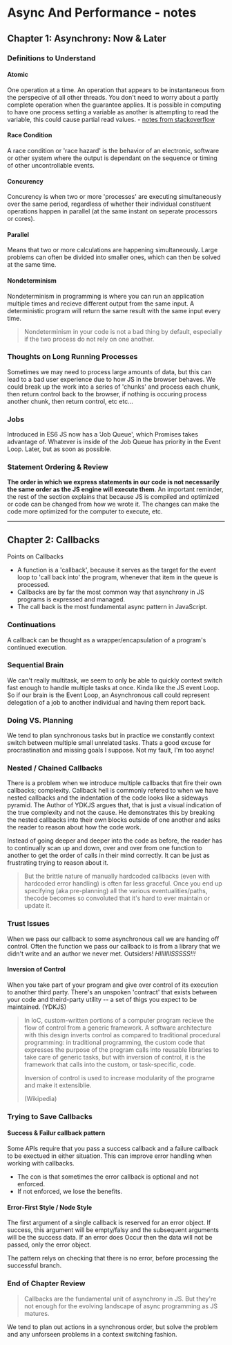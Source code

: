 # Async And Performance - notes

## Chapter 1: Asynchrony: Now & Later

### Definitions to Understand

#### Atomic

One operation at a time. An operation that appears to be instantaneous from the perspecive of all other threads. You don't need to worry about a partly complete operation when the guarantee applies. It is possible in computing to have one process setting a variable as another is attempting to read the variable, this could cause partial read values. - [notes from stackoverflow](https://stackoverflow.com/questions/15054086/what-does-atomic-mean-in-programming)

#### Race Condition

A race condition or 'race hazard' is the behavior of an electronic, software or other system where the output is dependant on the sequence or timing of other uncontrollable events.

#### Concurency

Concurency is when two or more 'processes' are executing simultaneously over the same period, regardless of whether their individual constituent operations happen in parallel (at the same instant on seperate processors or cores).

#### Parallel

Means that two or more calculations are happening simultaneously. Large problems can often be divided into smaller ones, which can then be solved at the same time.

#### Nondeterminism

Nondeterminism in programming is where you can run an application multiple times and recieve different output from the same input. A deterministic program will return the same result with the same input every time.

> Nondeterminism in your code is not a bad thing by default, especially if the two process do not rely on one another.

### Thoughts on Long Running Processes

Sometimes we may need to process large amounts of data, but this can lead to a bad user experience due to how JS in the browser behaves. We could break up the work into a series of 'chunks' and process each chunk, then return control back to the browser, if nothing is occuring process another chunk, then return control, etc etc...

### Jobs

Introduced in ES6 JS now has a 'Job Queue', which Promises takes advantage of. Whatever is inside of the Job Queue has priority in the Event Loop. Later, but as soon as possible.

### Statement Ordering & Review

__The order in which we express statements in our code is not necessarily the same order as the JS engine will execute them__. An important reminder, the rest of the section explains that because JS is compiled and optimized or code can be changed from how we wrote it. The changes can make the code more optimized for the computer to execute, etc.

---

## Chapter 2: Callbacks

Points on Callbacks

* A function is a 'callback', because it serves as the target for the event loop to 'call back into' the program, whenever that item in the queue is processed.
* Callbacks are by far the most common way that asynchrony in JS programs is expressed and managed.
* The call back is the most fundamental async pattern in JavaScript.

### Continuations

A callback can be thought as a wrapper/encapsulation of a program's continued execution.

### Sequential Brain

We can't really multitask, we seem to only be able to quickly context switch fast enough to handle multiple tasks at once. Kinda like the JS event Loop. So if our brain is the Event Loop, an Asynchronous call could represent delegation of a job to another individual and having them report back.

### Doing VS. Planning

We tend to plan synchronous tasks but in practice we constantly context switch between multiple small unrelated tasks. Thats a good excuse for procrastination and missing goals I suppose. Not my fault, I'm too async!

### Nested / Chained Callbacks

There is a problem when we introduce multiple callbacks that fire their own callbacks; complexity. Callback hell is commonly refered to when we have nested callbacks and the indentation of the code looks like a sideways pyramid. The Author of YDKJS argues that, that is just a visual indication of the true complexity and not the cause. He demonstrates this by breaking the nested callbacks into their own blocks outside of one another and asks the reader to reason about how the code work.

Instead of going deeper and deeper into the code as before, the reader has to continually scan up and down, over and over from one function to another to get the order of calls in their mind correctly. It can be just as frustrating trying to reason about it.

> But the brittle nature of manually hardcoded callbacks (even with hardcoded error handling) is often far less graceful. Once you end up specifying (aka pre-planning) all the various eventualities/paths, thecode becomes so convoluted that it's hard to ever maintain or update it.

### Trust Issues

When we pass our callback to some asynchronous call we are handing off control. Often the function we pass our callback to is from a library that we didn't write and an author we never met. Outsiders! *HIIIIIIISSSSS!!!*

#### Inversion of Control

When you take part of your program and give over control of its execution to another third party. There's an unspoken 'contract' that exists between your code and theird-party utility -- a set of thigs you expect to be maintained. (YDKJS)

> In IoC, custom-written portions of a computer program recieve the flow of control from a generic framework. A software architecture with this design inverts control as compared to traditional procedural programming: in traditional programming, the custom code that expresses the purpose of the program calls into reusable libraries to take care of generic tasks, but with inversion of control, it is the framework that calls into the custom, or task-specific, code.
>
> Inversion of control is used to increase modularity of the programe and make it extensiblie.
>
>(Wikipedia)

### Trying to Save Callbacks

#### Success & Failur callback pattern

Some APIs require that you pass a success callback and a failure callback to be exectued in either situation. This can improve error handling when working with callbacks.

* The con is that sometimes the error callback is optional and not enforced.
* If not enforced, we lose the benefits.

#### Error-First Style / Node Style

The first argument of a single callback is reserved for an error object. If success, this argument will be empty/falsy and the subsequent arguments will be the success data. If an error does Occur then the data will not be passed, only the error object.

The pattern relys on checking that there is no error, before processing the successful branch.

### End of Chapter Review

>Callbacks are the fundamental unit of asynchrony in JS. But they're not enough for the evolving landscape of async programming as JS matures.

We tend to plan out actions in a synchronous order, but solve the problem and any unforseen problems in a context switching fashion.